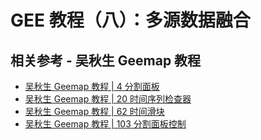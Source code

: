 # GEE 教程（八）：多源数据融合



## 相关参考 - 吴秋生 Geemap 教程

- [吴秋生 Geemap 教程 | 4 分割面板](https://geemap.org/notebooks/04_split_panel_map/)
- [吴秋生 Geemap 教程 | 20 时间序列检查器](https://geemap.org/notebooks/20_timeseries_inspector/)
- [吴秋生 Geemap 教程 | 62 时间滑块](https://geemap.org/notebooks/62_time_slider/#visualizing-weather-data)
- [吴秋生 Geemap 教程 | 103 分割面板控制](https://geemap.org/notebooks/103_split_control/)